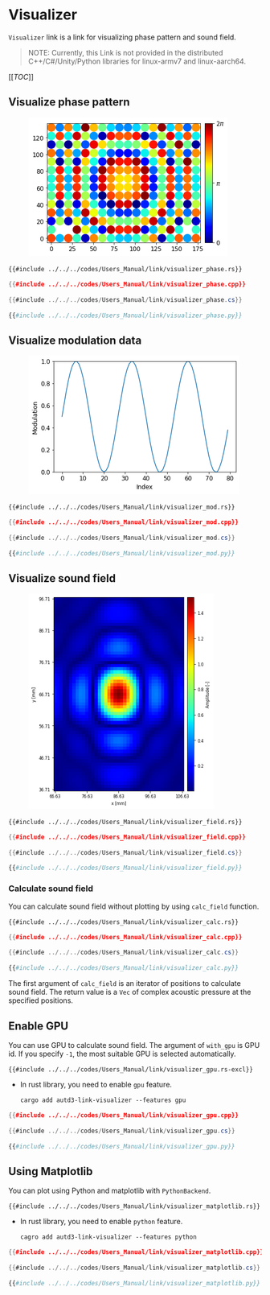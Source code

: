 # Visualizer

`Visualizer` link is a link for visualizing phase pattern and sound field.

> NOTE:
> Currently, this Link is not provided in the distributed C++/C#/Unity/Python libraries for linux-armv7 and linux-aarch64.

[[_TOC_]]

## Visualize phase pattern

<figure>
  <img src="../../fig/Users_Manual/phase.png"/>
</figure>

```rust,edition2021,ignore
{{#include ../../../codes/Users_Manual/link/visualizer_phase.rs}}
```

```cpp
{{#include ../../../codes/Users_Manual/link/visualizer_phase.cpp}}
```

```cs
{{#include ../../../codes/Users_Manual/link/visualizer_phase.cs}}
```

```python
{{#include ../../../codes/Users_Manual/link/visualizer_phase.py}}
```

## Visualize modulation data

<figure>
  <img src="../../fig/Users_Manual/mod.png"/>
</figure>

```rust,edition2021
{{#include ../../../codes/Users_Manual/link/visualizer_mod.rs}}
```

```cpp
{{#include ../../../codes/Users_Manual/link/visualizer_mod.cpp}}
```

```cs
{{#include ../../../codes/Users_Manual/link/visualizer_mod.cs}}
```

```python
{{#include ../../../codes/Users_Manual/link/visualizer_mod.py}}
```

## Visualize sound field

<figure>
  <img src="../../fig/Users_Manual/xy.png"/>
</figure>

```rust,edition2021,ignore
{{#include ../../../codes/Users_Manual/link/visualizer_field.rs}}
```

```cpp
{{#include ../../../codes/Users_Manual/link/visualizer_field.cpp}}
```

```cs
{{#include ../../../codes/Users_Manual/link/visualizer_field.cs}}
```

```python
{{#include ../../../codes/Users_Manual/link/visualizer_field.py}}
```

### Calculate sound field

You can calculate sound field without plotting by using `calc_field` function.

```rust,edition2021
{{#include ../../../codes/Users_Manual/link/visualizer_calc.rs}}
```

```cpp
{{#include ../../../codes/Users_Manual/link/visualizer_calc.cpp}}
```

```cs
{{#include ../../../codes/Users_Manual/link/visualizer_calc.cs}}
```

```python
{{#include ../../../codes/Users_Manual/link/visualizer_calc.py}}
```

The first argument of `calc_field` is an iterator of positions to calculate sound field.
The return value is a `Vec` of complex acoustic pressure at the specified positions.

## Enable GPU

You can use GPU to calculate sound field.
The argument of `with_gpu` is GPU id. If you specify `-1`, the most suitable GPU is selected automatically.


```rust,edition2021,ignore
{{#include ../../../codes/Users_Manual/link/visualizer_gpu.rs-excl}}
```

- In rust library, you need to enable `gpu` feature.

    ```shell
    cargo add autd3-link-visualizer --features gpu
    ```

```cpp
{{#include ../../../codes/Users_Manual/link/visualizer_gpu.cpp}}
```

```cs
{{#include ../../../codes/Users_Manual/link/visualizer_gpu.cs}}
```

```python
{{#include ../../../codes/Users_Manual/link/visualizer_gpu.py}}
```

## Using Matplotlib

You can plot using Python and matplotlib with `PythonBackend`.

```rust,edition2021,ignore
{{#include ../../../codes/Users_Manual/link/visualizer_matplotlib.rs}}
```

- In rust library, you need to enable `python` feature.

    ```shell
    cagro add autd3-link-visualizer --features python
    ```

```cpp
{{#include ../../../codes/Users_Manual/link/visualizer_matplotlib.cpp}}
```

```cs
{{#include ../../../codes/Users_Manual/link/visualizer_matplotlib.cs}}
```

```python
{{#include ../../../codes/Users_Manual/link/visualizer_matplotlib.py}}
```
